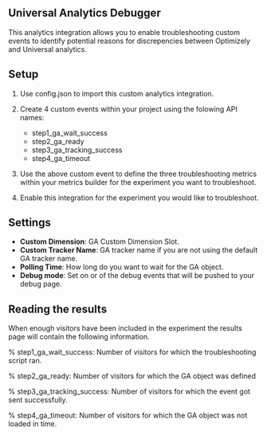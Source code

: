 ## Universal Analytics Debugger

This analytics integration allows you to enable troubleshooting custom events to identify potential reasons for discrepencies between Optimizely and Universal analytics.

## Setup

1.	Use config.json to import this custom analytics integration.

2.	Create 4 custom events within your project using the folowing API names:
	-	step1_ga_wait_success
	-	step2_ga_ready
	-	step3_ga_tracking_success
	-	step4_ga_timeout

4. Use the above custom event to define the three troubleshooting metrics within your metrics builder for the experiment you want to troubleshoot.

5. Enable this integration for the experiment you would like to troubleshoot.

## Settings

* **Custom Dimension**: GA Custom Dimension Slot.
* **Custom Tracker Name**: GA tracker name if you are not using the default GA tracker name.
* **Polling Time**: How long do you want to wait for the GA object.
* **Debug mode**: Set on or of the debug events that will be pushed to your debug page.

## Reading the results

When enough visitors have been included in the experiment the results page will contain the following information.

% step1_ga_wait_success: Number of visitors for which the troubleshooting script ran.

% step2_ga_ready: Number of visitors for which the GA object was defined

% step3_ga_tracking_success: Number of visitors for which the event got sent successfully.

% step4_ga_timeout: Number of visitors for which the GA object was not loaded in time.

